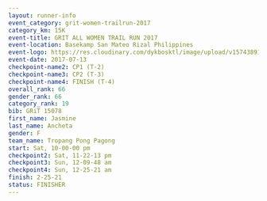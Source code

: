```yaml
---
layout: runner-info 
event_category: grit-women-trailrun-2017 
category_km: 15K 
event-title: GRIT ALL WOMEN TRAIL RUN 2017 
event-location: Basekamp San Mateo Rizal Philippines 
event-logo: https://res.cloudinary.com/dykbosktl/image/upload/v1574389137/Logo/a04c0-grit-logo_yxzsau.png 
event-date: 2017-07-13 
checkpoint-name2: CP1 (T-2) 
checkpoint-name3: CP2 (T-3) 
checkpoint-name4: FINISH (T-4) 
overall_rank: 66
gender_rank: 66
category_rank: 19
bib: GRiT 15078
first_name: Jasmine
last_name: Ancheta
gender: F
team_name: Tropang Pong Pagong
start: Sat, 10-00-00 pm
checkpoint2: Sat, 11-22-13 pm
checkpoint3: Sun, 12-09-48 am
checkpoint4: Sun, 12-25-21 am
finish: 2-25-21
status: FINISHER
---
```

